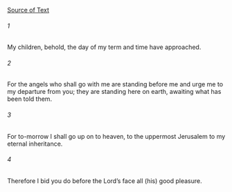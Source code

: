[Source of Text](https://github.com/scrollmapper/bible_databases_deuterocanonical)

###### 1
My children, behold, the day of my term and time have approached.

###### 2
For the angels who shall go with me are standing before me and urge me to my departure from you; they are standing here on earth, awaiting what has been told them.

###### 3
For to-morrow I shall go up on to heaven, to the uppermost Jerusalem to my eternal inheritance.

###### 4
Therefore I bid you do before the Lord’s face all (his) good pleasure.